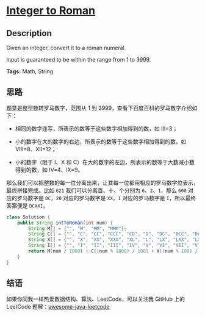 # [Integer to Roman][title]

## Description

Given an integer, convert it to a roman numeral.

Input is guaranteed to be within the range from 1 to 3999.

**Tags:** Math, String


## 思路

题意是整型数转罗马数字，范围从 1 到 3999，查看下百度百科的罗马数字介绍如下：

* 相同的数字连写，所表示的数等于这些数字相加得到的数，如 Ⅲ=3；

* 小的数字在大的数字的右边，所表示的数等于这些数字相加得到的数，如 Ⅷ=8、Ⅻ=12；

* 小的数字（限于 Ⅰ、X 和 C）在大的数字的左边，所表示的数等于大数减小数得到的数，如 Ⅳ=4、Ⅸ=9。

那么我们可以把整数的每一位分离出来，让其每一位都用相应的罗马数字位表示，最终拼接完成。比如 `621` 我们可以分离百、十、个分别为 `6`、`2`、`1`，那么 `600` 对应的罗马数字是 `DC`，`20` 对应的罗马数字是 `XX`，`1` 对应的罗马数字是 `I`，所以最终答案便是 `DCXXI`。

```java
class Solution {
    public String intToRoman(int num) {
        String M[] = {"", "M", "MM", "MMM"};
        String C[] = {"", "C", "CC", "CCC", "CD", "D", "DC", "DCC", "DCCC", "CM"};
        String X[] = {"", "X", "XX", "XXX", "XL", "L", "LX", "LXX", "LXXX", "XC"};
        String I[] = {"", "I", "II", "III", "IV", "V", "VI", "VII", "VIII", "IX"};
        return M[num / 1000] + C[(num % 1000) / 100] + X[(num % 100) / 10] + I[num % 10];
    }
}
```


## 结语

如果你同我一样热爱数据结构、算法、LeetCode，可以关注我 GitHub 上的 LeetCode 题解：[awesome-java-leetcode][ajl]



[title]: https://leetcode.com/problems/integer-to-roman
[ajl]: https://github.com/Blankj/awesome-java-leetcode
